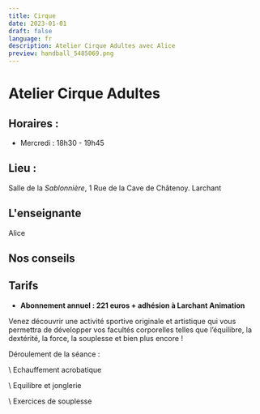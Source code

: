 ```yaml
---
title: Cirque
date: 2023-01-01
draft: false
language: fr
description: Atelier Cirque Adultes avec Alice
preview: handball_5485069.png
---
```

# Atelier Cirque Adultes

## Horaires :

* Mercredi : 18h30 - 19h45

## Lieu :

Salle de la *Sablonnière*, 1 Rue de la Cave de Châtenoy. Larchant

## L'enseignante

Alice

## Nos conseils

## Tarifs

* **Abonnement annuel : 221 euros + adhésion à Larchant Animation**

Venez découvrir une activité sportive originale et artistique qui vous permettra de développer vos facultés corporelles telles que l’équilibre, la dextérité, la force, la souplesse et bien plus encore !

Déroulement de la séance :

\    Echauffement acrobatique

\    Equilibre et jonglerie

\    Exercices de souplesse
